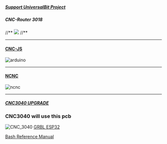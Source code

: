 ##### [Support UniversalBit Project](https://github.com/universalbit-dev/universalbit-dev/tree/main/support)


##### CNC-Router 3018

//**
![]( "")
//**

---


#### [CNC-JS](https://github.com/universalbit-dev/cncjs)

![arduino](https://raw.githubusercontent.com/cncjs/cncjs/master/media/banner.png "Arduino")

---

#### [NCNC](https://www.youtube.com/watch?v=3AQfR8f9CSE&list=PLEhXwZnmfmZUFy7qmVqo_J2PuXGDBswYh&index=2)
![ncnc](https://user-images.githubusercontent.com/73780835/98467809-6d9bfa00-21e8-11eb-9af5-916f1e96e305.gif "NCNC")

---


##### [CNC3040 UPGRADE](https://www.youtube.com/watch?v=an0JTNjjmwc)


### CNC3040 will use this pcb
![CNC_3040](https://user-images.githubusercontent.com/10263751/44384613-5c208780-a4e2-11e8-87d2-1a384fa93c93.jpg "CNC 3040")
[GRBL ESP32](https://github.com/bdring/Grbl_Esp32/issues/12)


[Bash Reference Manual](https://www.gnu.org/software/bash/manual/html_node/index.html)


